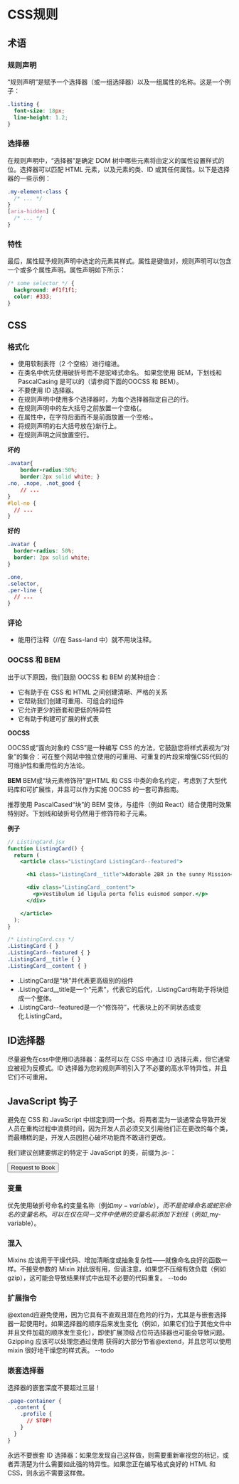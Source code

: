 # CSS规则

## 术语

### 规则声明
“规则声明”是赋予一个选择器（或一组选择器）以及一组属性的名称。这是一个例子：
```css
.listing {
  font-size: 18px;
  line-height: 1.2;
}
```
### 选择器
在规则声明中，“选择器”是确定 DOM 树中哪些元素将由定义的属性设置样式的位。选择器可以匹配 HTML 元素，以及元素的类、ID 或其任何属性。以下是选择器的一些示例：
```css
.my-element-class {
  /* ... */
}
[aria-hidden] {
  /* ... */
}
```
### 特性
最后，属性赋予规则声明中选定的元素其样式。属性是键值对，规则声明可以包含一个或多个属性声明。属性声明如下所示：

```css
/* some selector */ {
  background: #f1f1f1;
  color: #333;
}
```

## CSS

### 格式化
* 使用软制表符（2 个空格）进行缩进。
* 在类名中优先使用破折号而不是驼峰式命名。
  如果您使用 BEM，下划线和 PascalCasing 是可以的（请参阅下面的OOCSS 和 BEM）。
* 不要使用 ID 选择器。
* 在规则声明中使用多个选择器时，为每个选择器指定自己的行。
* 在规则声明中的左大括号之前放置一个空格{。
* 在属性中，在字符后面而不是前面放置一个空格:。
* 将规则声明的右大括号放在}新行上。
* 在规则声明之间放置空行。

**坏的**
```css
.avatar{
    border-radius:50%;
    border:2px solid white; }
.no, .nope, .not_good {
    // ...
}
#lol-no {
  // ...
}
```
**好的**
```css
.avatar {
  border-radius: 50%;
  border: 2px solid white;
}

.one,
.selector,
.per-line {
  // ...
}
```
### 评论
* 能用行注释（//在 Sass-land 中）就不用块注释。

### OOCSS 和 BEM
出于以下原因，我们鼓励 OOCSS 和 BEM 的某种组合：

* 它有助于在 CSS 和 HTML 之间创建清晰、严格的关系
* 它帮助我们创建可重用、可组合的组件
* 它允许更少的嵌套和更低的特异性
* 它有助于构建可扩展的样式表

**OOCSS**

OOCSS或“面向对象的 CSS”是一种编写 CSS 的方法，它鼓励您将样式表视为“对象”的集合：可在整个网站中独立使用的可重用、可重复的片段来增强CSS代码的可维护性和重用性的方法论。

**BEM**
BEM或“块元素修饰符”是HTML 和 CSS 中类的命名约定，考虑到了大型代码库和可扩展性，并且可以作为实施 OOCSS 的一套可靠指南。

推荐使用 PascalCased“块”的 BEM 变体，与组件（例如 React）结合使用时效果特别好。下划线和破折号仍然用于修饰符和子元素。

**例子**

```jsx
// ListingCard.jsx
function ListingCard() {
  return (
    <article class="ListingCard ListingCard--featured">

      <h1 class="ListingCard__title">Adorable 2BR in the sunny Mission</h1>

      <div class="ListingCard__content">
        <p>Vestibulum id ligula porta felis euismod semper.</p>
      </div>

    </article>
  );
}
```
```css
/* ListingCard.css */
.ListingCard { }
.ListingCard--featured { }
.ListingCard__title { }
.ListingCard__content { }
```
 * .ListingCard是“块”并代表更高级别的组件
 * .ListingCard__title是一个“元素”，代表它的后代，.ListingCard有助于将块组成一个整体。
 * .ListingCard--featured是一个“修饰符”，代表块上的不同状态或变化.ListingCard。

## ID选择器
尽量避免在css中使用ID选择器：虽然可以在 CSS 中通过 ID 选择元素，但它通常应被视为反模式。ID 选择器为您的规则声明引入了不必要的高水平特异性，并且它们不可重用。

## JavaScript 钩子
避免在 CSS 和 JavaScript 中绑定到同一个类。将两者混为一谈通常会导致开发人员在重构过程中浪费时间，因为开发人员必须交叉引用他们正在更改的每个类，而最糟糕的是，开发人员因担心破坏功能而不敢进行更改。

我们建议创建要绑定的特定于 JavaScript 的类，前缀为.js-：

<button class="btn btn-primary js-request-to-book">Request to Book</button>

### 变量
优先使用破折号命名的变量名称（例如$my-variable），而不是驼峰命名或蛇形命名的变量名称。可以在仅在同一文件中使用的变量名前添加下划线（例如$_my-variable）。

### 混入
Mixins 应该用于干燥代码、增加清晰度或抽象复杂性——就像命名良好的函数一样。不接受参数的 Mixin 对此很有用，但请注意，如果您不压缩有效负载（例如 gzip），这可能会导致结果样式中出现不必要的代码重复。
--todo
### 扩展指令
@extend应避免使用，因为它具有不直观且潜在危险的行为，尤其是与嵌套选择器一起使用时。如果选择器的顺序后来发生变化（例如，如果它们位于其他文件中并且文件加载的顺序发生变化），即使扩展顶级占位符选择器也可能会导致问题。Gzipping 应该可以处理您通过使用 获得的大部分节省@extend，并且您可以使用 mixin 很好地干燥您的样式表。
--todo

### 嵌套选择器
选择器的嵌套深度不要超过三层！
```css
.page-container {
  .content {
    .profile {
      // STOP!
    }
  }
}
```
永远不要嵌套 ID 选择器：如果您发现自己这样做，则需要重新审视您的标记，或者弄清楚为什么需要如此强的特异性。如果您正在编写格式良好的 HTML 和 CSS，则永远不需要这样做。
